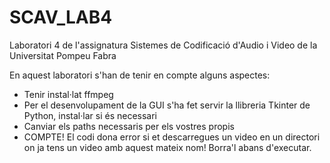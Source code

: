 # SCAV_LAB4
Laboratori 4 de l'assignatura Sistemes de Codificació d'Audio i Video de la Universitat Pompeu Fabra

En aquest laboratori s'han de tenir en compte alguns aspectes: 
- Tenir instal·lat ffmpeg
- Per el desenvolupament de la GUI s'ha fet servir la llibreria Tkinter de Python, instal·lar si és necessari
- Canviar els paths necessaris per els vostres propis
- COMPTE! El codi dona error si et descarregues un video en un directori on ja tens un video amb aquest mateix nom! Borra'l abans d'executar. 
